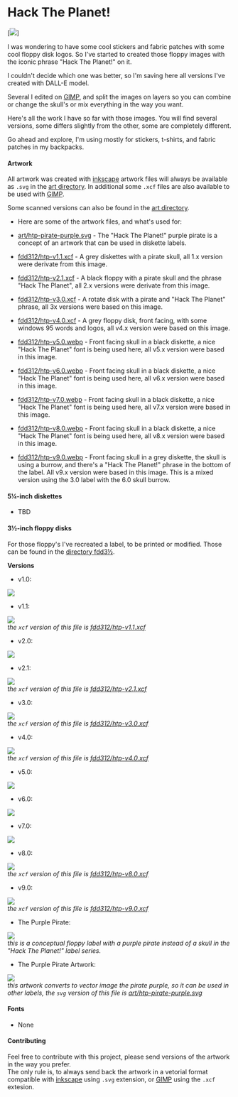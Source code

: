 # Hack The Planet!

[<img src="https://media.tenor.com/K8R7LThju04AAAAC/hack-the-planet.gif">]

I was wondering to have some cool stickers and fabric patches with some cool
floppy disk logos. So I've started to created those floppy images with the
iconic phrase "Hack The Planet!" on it.

I couldn't decide which one was better, so I'm saving here all versions I've
created with DALL-E model.

Several I edited on [GIMP](https://gimp.org), and split the images on layers so
you can combine or change the skull's or mix everything in the way you want.

Here's all the work I have so far with those images. You will find several
versions, some differs slightly from the other, some are completely different.

Go ahead and explore, I'm using mostly for stickers, t-shirts, and fabric
patches in my backpacks.

#### Artwork

All artwork was created with [inkscape](https://inkscape.org/) artwork files
will always be available as `.svg` in the [art directory](art). In additional
some `.xcf` files are also available to be used with [GIMP](https://gimp.org).

Some scanned versions can also be found in the [art directory](art).

- Here are some of the artwork files, and what's used for:

- [art/htp-pirate-purple.svg](art/htp-pirate-purple.svg) - The "Hack The
  Planet!" purple pirate is a concept of an artwork that can be used in
  diskette labels.

- [fdd312/htp-v1.1.xcf](fdd312/htp-v1.1.xcf) - A grey diskettes with a pirate
  skull, all 1.x version were derivate from this image.

- [fdd312/htp-v2.1.xcf](fdd312/htp-v2.1.xcf) - A black floppy with a pirate
  skull and the phrase "Hack The Planet", all 2.x versions were derivate from
  this image.

- [fdd312/htp-v3.0.xcf](fdd312/htp-v3.0.xcf) - A rotate disk with a pirate and
  "Hack The Planet" phrase, all 3x versions were based on this image.

- [fdd312/htp-v4.0.xcf](fdd312/htp-v4.0.xcf) - A grey floppy disk, front facing,
  with some windows 95 words and logos, all v4.x version were based on this
  image.

- [fdd312/htp-v5.0.webp](fdd312/htp-v5.0.webp) - Front facing skull in a black
  diskette, a nice "Hack The Planet" font is being used here, all v5.x version
  were based in this image.

- [fdd312/htp-v6.0.webp](fdd312/htp-v6.0.webp) - Front facing skull in a black
  diskette, a nice "Hack The Planet" font is being used here, all v6.x version
  were based in this image.

- [fdd312/htp-v7.0.webp](fdd312/htp-v7.0.webp) - Front facing skull in a black
  diskette, a nice "Hack The Planet" font is being used here, all v7.x version
  were based in this image.

- [fdd312/htp-v8.0.webp](fdd312/htp-v8.0.webp) - Front facing skull in a black
  diskette, a nice "Hack The Planet" font is being used here, all v8.x version
  were based in this image.

- [fdd312/htp-v9.0.webp](fdd312/htp-v9.0.webp) - Front facing skull in a grey
  diskette, the skull is using a burrow, and there's a "Hack The Planet!" phrase
  in the bottom of the label. All v9.x version were based in this image.
  This is a mixed version using the 3.0 label with the 6.0 skull burrow.

#### 5¼-inch diskettes

- TBD

#### 3½-inch floppy disks

For those floppy's I've recreated a label, to be printed or modified.
Those can be found in the [directory fdd3½](fdd312).

**Versions**

- v1.0:

[<img src="fdd312/htp-v1.0.webp">](fdd312/htp-v1.0.webp)

- v1.1:

[<img src="fdd312/htp-v1.1.webp">](fdd312/htp-v1.1.webp)  
_the `xcf` version of this file is
[fdd312/htp-v1.1.xcf](fdd312/htp-v1.1.xcf)_

- v2.0:

[<img src="fdd312/htp-v2.0.webp">](fdd312/htp-v2.0.webp)

- v2.1:

[<img src="fdd312/htp-v2.1.webp">](fdd312/htp-v2.1.webp)  
_the `xcf` version of this file is
[fdd312/htp-v2.1.xcf](fdd312/htp-v2.1.xcf)_

- v3.0:

[<img src="fdd312/htp-v3.0.webp">](fdd312/htp-v3.0.webp)  
_the `xcf` version of this file is
[fdd312/htp-v3.0.xcf](fdd312/htp-v3.0.xcf)_

- v4.0:

[<img src="fdd312/htp-v4.0.webp">](fdd312/htp-v4.0.webp)  
_the `xcf` version of this file is
[fdd312/htp-v4.0.xcf](fdd312/htp-v4.0.xcf)_

- v5.0:

[<img src="fdd312/htp-v5.0.webp">](fdd312/htp-v5.0.webp)

- v6.0:

[<img src="fdd312/htp-v6.0.webp">](fdd312/htp-v6.0.webp)

- v7.0:

[<img src="fdd312/htp-v7.0.webp">](fdd312/htp-v7.0.webp)

- v8.0:

[<img src="fdd312/htp-v8.0.webp">](fdd312/htp-v8.0.webp)  
_the `xcf` version of this file is
[fdd312/htp-v8.0.xcf](fdd312/htp-v8.0.xcf)_

- v9.0:

[<img src="fdd312/htp-v9.0.webp">](fdd312/htp-v9.0.webp)  
_the `xcf` version of this file is
[fdd312/htp-v9.0.xcf](fdd312/htp-v9.0.xcf)_

- The Purple Pirate:

[<img src="fdd312/htp-purple-pirate.webp">](fdd312/htp-purple-pirate.webp)  
_this is a conceptual floppy label with a purple pirate instead of a skull in
the "Hack The Planet!" label series._

- The Purple Pirate Artwork:

[<img src="art/htp-pirate-purple.svg">](art/htp-pirate-purple.svg)  
_this artwork converts to vector image the pirate purple, so it can be used in
other labels, the `svg` version of this file is
[art/htp-pirate-purple.svg](art/htp-pirate-purple.svg)_

#### Fonts

- None

#### Contributing

Feel free to contribute with this project, please send versions of the artwork
in the way you prefer.  
The only rule is, to always send back the artwork in a vetorial format
compatible with [inkscape](https://inkscape.org/) using `.svg` extension, or
[GIMP](https://gimp.org) using the `.xcf` extesion.
